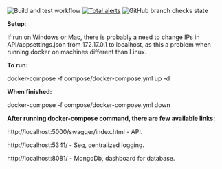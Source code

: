 ![Build and test workflow](https://github.com/KarolGrzesiak/GrandParadeInterview/actions/workflows/continuous-integration.yml/badge.svg)
[![Total alerts](https://img.shields.io/lgtm/alerts/g/microsoft/dotnet.svg?logo=lgtm&logoWidth=18)](https://lgtm.com/projects/g/microsoft/dotnet/alerts/)
![GitHub branch checks state](https://img.shields.io/github/checks-status/KarolGrzesiak/UsersRegistration/main)

**Setup**: 

If run on Windows or Mac, there is probably a need to change IPs in API/appsettings.json from 172.17.0.1 to localhost, as this a problem when running docker on machines different than Linux. 

**To run:**

docker-compose -f compose/docker-compose.yml up -d

**When finished:**

docker-compose -f compose/docker-compose.yml down




**After running docker-compose command, there are few available links:**

http://localhost:5000/swagger/index.html - API.

http://localhost:5341/ - Seq, centralized logging.

http://localhost:8081/ - MongoDb, dashboard for database.
